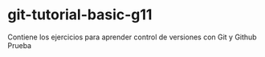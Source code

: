 # git-tutorial-basic-g11
Contiene los ejercicios para aprender control de versiones con Git y Github
Prueba
